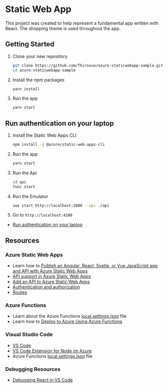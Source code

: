 # Static Web App

This project was created to help represent a fundamental app written with React. The shopping theme is used throughout the app.

## Getting Started

1. Clone your new repository

   ```bash
   git clone https://github.com/Thirosue/azure-staticwebapp-sample.git
   cd azure-staticwebapp-sample
   ```

2. Install the npm packages

   ```bash
   yarn install
   ```

3. Run the app

   ```bash
   yarn start
   ```

## Run authentication on your laptop

1. Install the Static Web Apps CLI

   ```bash
   npm install -g @azure/static-web-apps-cli
   ```

2. Run the app

   ```bash
   yarn start
   ```

3. Run the Api

   ```bash
   cd api
   func start
   ```

4. Run the Emulator

   ```bash
   swa start http://localhost:3000 --api ./api
   ```

5. Go to `http://localhost:4280`

- [Run authentication on your laptop](https://docs.microsoft.com/ja-jp/learn/modules/publish-static-web-app-authentication/4-exercise-add-authentication?pivots=react)

## Resources

### Azure Static Web Apps

- Learn how to [Publish an Angular, React, Svelte, or Vue JavaScript app and API with Azure Static Web Apps](https://docs.microsoft.com/learn/modules/publish-app-service-static-web-app-api?wt.mc_id=mslearn_staticwebapp-github-jopapa)
- [API support in Azure Static Web Apps](https://docs.microsoft.com/azure/static-web-apps/apis?wt.mc_id=mslearn_staticwebapp-github-jopapa)
- [Add an API to Azure Static Web Apps](https://docs.microsoft.com/azure/static-web-apps/add-api?wt.mc_id=mslearn_staticwebapp-github-jopapa)
- [Authentication and authorization](https://docs.microsoft.com/azure/static-web-apps/authentication-authorization?wt.mc_id=mslearn_staticwebapp-github-jopapa)
- [Routes](https://docs.microsoft.com/azure/static-web-apps/routes?wt.mc_id=mslearn_staticwebapp-github-jopapa)

### Azure Functions

- Learn about the Azure Functions [local.settings.json](https://docs.microsoft.com/azure/azure-functions/functions-run-local#local-settings-file?wt.mc_id=mslearn_staticwebapp-github-jopapa) file
- Learn how to [Deploy to Azure Using Azure Functions](https://code.visualstudio.com/tutorials/functions-extension/getting-started?wt.mc_id=mslearn_staticwebapp-github-jopapa)

### Visual Studio Code

- [VS Code](https://code.visualstudio.com?wt.mc_id=mslearn_staticwebapp-github-jopapa)
- [VS Code Extension for Node on Azure](https://marketplace.visualstudio.com/items?itemName=ms-vscode.vscode-node-azure-pack&WT.mc_id=mslearn_staticwebapp-github-jopapa)
- Azure Functions [local.settings.json](https://docs.microsoft.com/azure/azure-functions/functions-run-local#local-settings-file?WT.mc_id=mslearn_staticwebapp-github-jopapa) file

### Debugging Resources

- [Debugging React in VS Code](https://code.visualstudio.com/docs/nodejs/reactjs-tutorial?wt.mc_id=mslearn_staticwebapp-github-jopapa)
